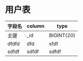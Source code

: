 
# 用户表

字段名   | column  | type
--------|---------| -----
 主键   | \_id     |  BIGINT(20)  
 dfdfd  | dfd |  sfdf  
 sdfdf  | sdfdf | sdfdf  

